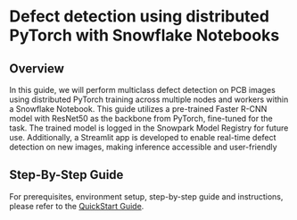 # Defect detection using distributed PyTorch with Snowflake Notebooks

## Overview

In this guide, we will perform  multiclass defect detection on PCB images using distributed PyTorch training across multiple nodes and workers within a Snowflake Notebook. This guide utilizes a pre-trained Faster R-CNN model with ResNet50 as the backbone from PyTorch, fine-tuned for the task. The trained model is logged in the Snowpark Model Registry for future use. Additionally, a Streamlit app is developed to enable real-time defect detection on new images, making inference accessible and user-friendly

## Step-By-Step Guide

For prerequisites, environment setup, step-by-step guide and instructions, please refer to the [QuickStart Guide]().
